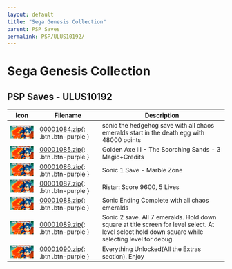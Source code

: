 ```yaml
---
layout: default
title: "Sega Genesis Collection"
parent: PSP Saves
permalink: PSP/ULUS10192/
---
```

# Sega Genesis Collection

## PSP Saves - ULUS10192

| Icon | Filename | Description |
|------|----------|-------------|
| ![Sega Genesis Collection](ICON0.PNG) | [00001084.zip](00001084.zip){: .btn .btn-purple } | sonic the hedgehog save with all chaos emeralds start in the death egg with 48000 points |
| ![Sega Genesis Collection](ICON0.PNG) | [00001085.zip](00001085.zip){: .btn .btn-purple } | Golden Axe III - The Scorching Sands - 3 Magic+Credits |
| ![Sega Genesis Collection](ICON0.PNG) | [00001086.zip](00001086.zip){: .btn .btn-purple } | Sonic 1 Save - Marble Zone |
| ![Sega Genesis Collection](ICON0.PNG) | [00001087.zip](00001087.zip){: .btn .btn-purple } | Ristar: Score 9600, 5 Lives |
| ![Sega Genesis Collection](ICON0.PNG) | [00001088.zip](00001088.zip){: .btn .btn-purple } | Sonic Ending Complete with all chaos emeralds |
| ![Sega Genesis Collection](ICON0.PNG) | [00001089.zip](00001089.zip){: .btn .btn-purple } | Sonic 2 save. All 7 emeralds. Hold down square at title screen for level select. At level select hold down square while selecting level for debug. |
| ![Sega Genesis Collection](ICON0.PNG) | [00001090.zip](00001090.zip){: .btn .btn-purple } | Everything Unlocked(All the Extras section). Enjoy |
